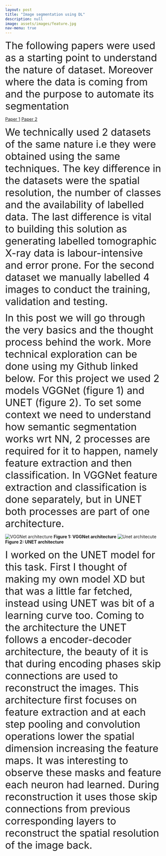 ```yaml
---
layout: post
title: "Image segmentation using DL"
description: null
image: assets/images/feature.jpg
nav-menu: true
---
```


<font size="6"><p>The following papers were used as a starting point to understand the nature of dataset. Moreover where the data is coming from and the purpose to automate its segmentation</p></font>

[Paper 1][PAPER 1] [Paper 2][PAPER 2]

[PAPER 1]: https://www.sciencedirect.com/science/article/abs/pii/S0378775318301459?via%3Dihub
[PAPER 2]: https://www.sciencedirect.com/science/article/abs/pii/S0378775317308182?via%3Dihub

<font size="6"><p>We technically used 2 datasets of the same nature i.e they were obtained using the same techniques. The key difference in the datasets were the spatial resolution, the number of classes and the availability of labelled data. The last difference is vital to building this solution as generating labelled tomographic X-ray data is labour-intensive and error prone. For the second dataset we manually labelled 4 images to conduct the training, validation and testing. </p></font>

<font size="6"><p>In this post we will go through the very basics and the thought process behind the work. More technical exploration can be done using my Github linked below. For this project we used 2 models VGGNet (figure 1) and UNET (figure 2). To set some context we need to understand how semantic segmentation works wrt NN, 2 processes are required for it to happen, namely feature extraction and then classification. In VGGNet feature extraction and classification is done separately, but in UNET both processes are part of one architecture. </p></font>

![VGGNet architecture]({{site.baseurl}}/assets/images/VGGNet.jpg)
**Figure 1: VGGNet architecture** 
![Unet architecute]({{site.baseurl}}/assets/images/unet_1.jpg)
**Figure 2: UNET architecture**

<p><font size=6>I worked on the UNET model for this task. First I thought of making my own model XD but that was a little far fetched, instead using UNET was bit of a learning curve too. Coming to the architecture the UNET follows a encoder-decoder architecture, the beauty of it is that during encoding phases skip connections are used to reconstruct the images. This architecture first focuses on feature extraction and at each step pooling and convolution operations lower the spatial dimension increasing the feature maps. It was interesting to observe these masks and feature each neuron had learned. During reconstruction it uses those skip connections from previous corresponding layers to reconstruct the spatial resolution of the image back.</p></font>

<p><font size=6>